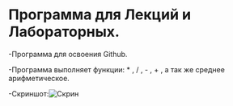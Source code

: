 Программа для Лекций и Лабораторных.
====================================

-Программа для освоения Github.

-Программа выполняет функции: * , / , - , + , а так же среднее арифметическое.

-Скриншот:![Скрин](https://user-images.githubusercontent.com/89925844/132948227-c02ed9b6-f2b4-431a-aa1d-5ae020072970.png)
